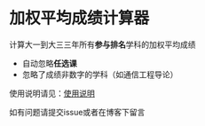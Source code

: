 加权平均成绩计算器
===
计算大一到大三三年所有**参与排名**学科的加权平均成绩

+ 自动忽略**任选课**
+ 忽略了成绩非数字的学科（如通信工程导论）

使用说明请见：[使用说明](http://bbo.me)

如有问题请提交issue或者在博客下留言
